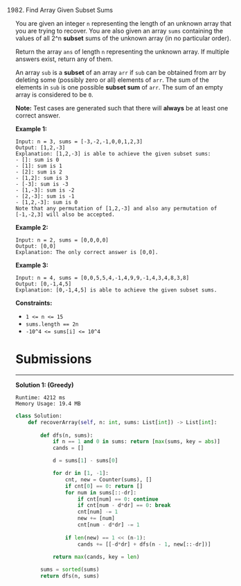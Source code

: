 1982. Find Array Given Subset Sums

You are given an integer `n` representing the length of an unknown array that you are trying to recover. You are also given an array `sums` containing the values of all 2^n **subset** sums of the unknown array (in no particular order).

Return the array `ans` of length `n` representing the unknown array. If multiple answers exist, return any of them.

An array `sub` is a **subset** of an array `arr` if `sub` can be obtained from arr by deleting some (possibly zero or all) elements of `arr`. The sum of the elements in `sub` is one possible **subset sum** of `arr`. The sum of an empty array is considered to be `0`.

**Note:** Test cases are generated such that there will **always** be at least one correct answer.

 

**Example 1:**
```
Input: n = 3, sums = [-3,-2,-1,0,0,1,2,3]
Output: [1,2,-3]
Explanation: [1,2,-3] is able to achieve the given subset sums:
- []: sum is 0
- [1]: sum is 1
- [2]: sum is 2
- [1,2]: sum is 3
- [-3]: sum is -3
- [1,-3]: sum is -2
- [2,-3]: sum is -1
- [1,2,-3]: sum is 0
Note that any permutation of [1,2,-3] and also any permutation of [-1,-2,3] will also be accepted.
```

**Example 2:**
```
Input: n = 2, sums = [0,0,0,0]
Output: [0,0]
Explanation: The only correct answer is [0,0].
```

**Example 3:**
```
Input: n = 4, sums = [0,0,5,5,4,-1,4,9,9,-1,4,3,4,8,3,8]
Output: [0,-1,4,5]
Explanation: [0,-1,4,5] is able to achieve the given subset sums.
```

**Constraints:**

* `1 <= n <= 15`
* `sums.length == 2n`
* `-10^4 <= sums[i] <= 10^4`

# Submissions
---
**Solution 1: (Greedy)**
```
Runtime: 4212 ms
Memory Usage: 19.4 MB
```
```python
class Solution:
    def recoverArray(self, n: int, sums: List[int]) -> List[int]:
        
        def dfs(n, sums):
            if n == 1 and 0 in sums: return [max(sums, key = abs)]
            cands = []

            d = sums[1] - sums[0]

            for dr in [1, -1]:
                cnt, new = Counter(sums), []
                if cnt[0] == 0: return []
                for num in sums[::-dr]:
                    if cnt[num] == 0: continue
                    if cnt[num - d*dr] == 0: break
                    cnt[num] -= 1
                    new += [num]
                    cnt[num - d*dr] -= 1
                    
                if len(new) == 1 << (n-1):
                    cands += [[-d*dr] + dfs(n - 1, new[::-dr])]

            return max(cands, key = len)
        
        sums = sorted(sums)
        return dfs(n, sums)
```
